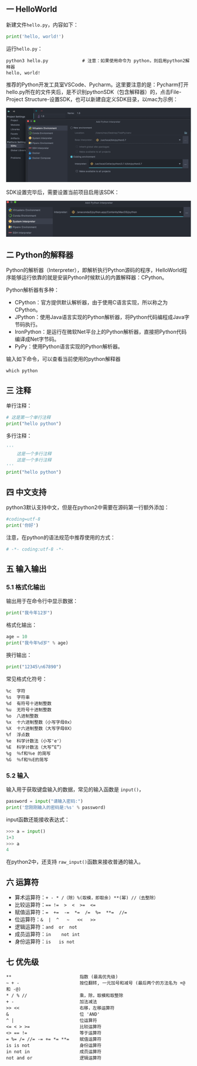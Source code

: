 ## 一 HelloWorld

新建文件`hello.py`，内容如下：
```py
print('hello, world!')         
```

运行`hello.py`：
```
python3 hello.py             # 注意：如果使用命令为 python，则启用python2解释器
hello, world!
```

推荐的Python开发工具室VSCode、Pycharm。这里要注意的是：Pycharm打开hello.py所在的文件夹后，是不识别pythonSDK（包含解释器）的，点击File-Project Structure-设置SDK，也可以新建自定义SDK目录，以mac为示例：  

![](../../images/01-01.png)  

SDK设置完毕后，需要设置当前项目启用该SDK：  

![](../../images/01-02.png)

## 二 Python的解释器

Python的解析器（Interpreter），即解析执行Python源码的程序，HelloWorld程序能够运行依靠的就是安装Python时候默认的内置解释器：CPython。  

Python解析器有多种：
- CPython：官方提供默认解析器，由于使用C语言实现，所以称之为CPython。
- JPython：使用Java语言实现的Python解析器，将Python代码编程成Java字节码执行。
- IronPython：是运行在微软Net平台上的Python解析器，直接把Python代码编译成Net字节码。
- PyPy：使用Python语言实现的Python解析器。

输入如下命令，可以查看当前使用的python解释器
```
which python        
```

## 三 注释 

单行注释：
```py
# 这是第一个单行注释
print("hello python")
```

多行注释：
```py
'''
    这是一个多行注释
    这是一个多行注释
''' 
print("hello python")
```

## 四 中文支持

python3默认支持中文，但是在python2中需要在源码第一行额外添加：
```py
#coding=utf-8
print('你好')
```

注意，在python的语法规范中推荐使用的方式：
```py
# -*- coding:utf-8 -*-
```

## 五 输入输出

### 5.1 格式化输出

输出用于在命令行中显示数据：
```py
print("我今年12岁")
```

格式化输出：
```py
age = 10
print("我今年%d岁" % age)
```

换行输出：
```py
print("12345\n67890")
```

常见格式化符号：
```
%c	字符
%s	字符串
%d	有符号十进制整数
%u	无符号十进制整数
%o	八进制整数
%x	十六进制整数（小写字母0x）
%X	十六进制整数（大写字母0X）
%f	浮点数
%e	科学计数法（小写'e'）
%E	科学计数法（大写“E”）
%g	％f和％e 的简写
%G	％f和％E的简写
```

### 5.2 输入

输入用于获取键盘输入的数据，常见的输入函数是 `input()`，
```py
password = input("请输入密码:")
print('您刚刚输入的密码是:%s' % password)
```

input函数还能接收表达式：
```py
>>> a = input() 
1+3
>>> a
4
```

在python2中，还支持 `raw_input()`函数来接收普通的输入。  

## 六 运算符

- 算术运算符：`+ - * /（除）%(取模，即取余) **(幂) //（去整除）`  
- 比较运算符：` == !=  >  <  >=  <=  `   
- 赋值运算符：` =  +=  -=  *=  /=  %=  **=  //= `
- 位运算符：` &  |  ^   ~   <<   >>  `
- 逻辑运算符：`and  or  not`
- 成员运算符：`in    not int`
- 身份运算符：` is   is not `

## 七 优先级

```
**	                        指数 (最高优先级)
~ + -	                    按位翻转, 一元加号和减号 (最后两个的方法名为 +@ 和 -@)
* / % //	                乘，除，取模和取整除
+ -	                        加法减法
>> <<	                    右移，左移运算符
&	                        位 'AND'
^ |	                        位运算符
<= < > >=	                比较运算符
<> == !=	                等于运算符
= %= /= //= -= += *= **=	赋值运算符
is is not	                身份运算符
in not in	                成员运算符
not and or	                逻辑运算符
```